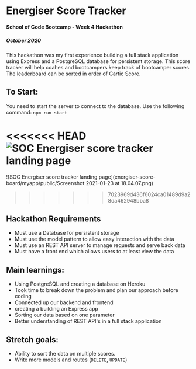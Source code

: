 # Energiser Score Tracker
**School of Code Bootcamp - Week 4 Hackathon**

##### October 2020

This hackathon was my first experience building a full stack application using Express and a PostgreSQL database for persistent storage. This score tracker will help coahes and bootcampers keep track of bootcamper scores. The leaderboard can be sorted in order of Gartic Score.

## To Start:

You need to start the server to connect to the database. Use the following command:
`npm run start`

<<<<<<< HEAD
![SOC Energiser score tracker landing page](/Users/kunmiwilliams/Documents/schoolOfCode.tmp/side-projects/energiser-score-board/myapp/public/scoreboard.png)
=======
![SOC Energiser score tracker landing page](energiser-score-board/myapp/public/Screenshot 2021-01-23 at 18.04.07.png)
>>>>>>> 7023969d436f6024ca01489d9a28da462948bba8

## Hackathon Requirements

- Must use a Database for persistent storage
- Must use the model pattern to allow easy interaction with the data
- Must use an REST API server to manage requests and serve back data
- Must have a front end which allows users to at least view the data

## Main learnings:

- Using PostgreSQL and creating a database on Heroku
- Took time to break down the problem and plan our approach before coding
- Connected up our backend and frontend
- creating a building an Express app
- Sorting our data based on one parameter
- Better understanding of REST API's in a full stack application

## Stretch goals:

- Ability to sort the data on multiple scores.
- Write more models and routes (`DELETE`, `UPDATE`)
